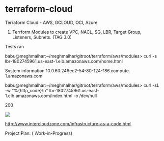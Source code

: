 # terraform-cloud
Terraform Cloud - AWS, GCLOUD, OCI, Azure

1. Terrform Modules to create VPC, NACL, SG, LBR, Target Group, Listeners, Subnets. (TAG 3.0)

Tests ran

babu@meghmalhar:~/meghmalhar/gitroot/terraform/aws/modules\> curl -s lbr-1802745961.us-east-1.elb.amazonaws.com/home.html

System information
10.0.60.246ec2-54-80-124-186.compute-1.amazonaws.com


babu@meghmalhar:~/meghmalhar/gitroot/terraform/aws/modules\> curl -sL -w "%{http_code}\n" lbr-1802745961.us-east-1.elb.amazonaws.com/index.html -o /dev/null

200


![](http://www.intercloudzone.com/svgs/oci-terraform.svg)

http://www.intercloudzone.com/infrastructure-as-a-code.html

Project Plan: ( Work-in-Progress)


